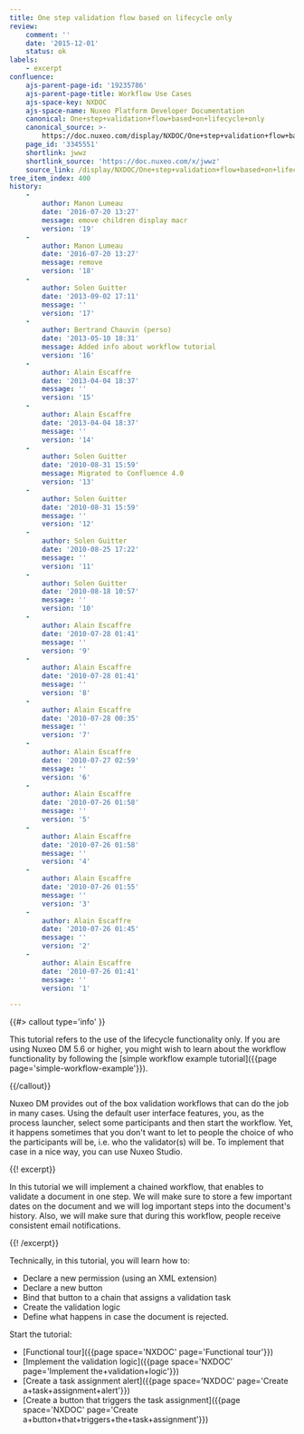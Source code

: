 ```yaml
---
title: One step validation flow based on lifecycle only
review:
    comment: ''
    date: '2015-12-01'
    status: ok
labels:
    - excerpt
confluence:
    ajs-parent-page-id: '19235786'
    ajs-parent-page-title: Workflow Use Cases
    ajs-space-key: NXDOC
    ajs-space-name: Nuxeo Platform Developer Documentation
    canonical: One+step+validation+flow+based+on+lifecycle+only
    canonical_source: >-
        https://doc.nuxeo.com/display/NXDOC/One+step+validation+flow+based+on+lifecycle+only
    page_id: '3345551'
    shortlink: jwwz
    shortlink_source: 'https://doc.nuxeo.com/x/jwwz'
    source_link: /display/NXDOC/One+step+validation+flow+based+on+lifecycle+only
tree_item_index: 400
history:
    -
        author: Manon Lumeau
        date: '2016-07-20 13:27'
        message: emove children display macr
        version: '19'
    -
        author: Manon Lumeau
        date: '2016-07-20 13:27'
        message: remove
        version: '18'
    -
        author: Solen Guitter
        date: '2013-09-02 17:11'
        message: ''
        version: '17'
    -
        author: Bertrand Chauvin (perso)
        date: '2013-05-10 18:31'
        message: Added info about workflow tutorial
        version: '16'
    -
        author: Alain Escaffre
        date: '2013-04-04 18:37'
        message: ''
        version: '15'
    -
        author: Alain Escaffre
        date: '2013-04-04 18:37'
        message: ''
        version: '14'
    -
        author: Solen Guitter
        date: '2010-08-31 15:59'
        message: Migrated to Confluence 4.0
        version: '13'
    -
        author: Solen Guitter
        date: '2010-08-31 15:59'
        message: ''
        version: '12'
    -
        author: Solen Guitter
        date: '2010-08-25 17:22'
        message: ''
        version: '11'
    -
        author: Solen Guitter
        date: '2010-08-18 10:57'
        message: ''
        version: '10'
    -
        author: Alain Escaffre
        date: '2010-07-28 01:41'
        message: ''
        version: '9'
    -
        author: Alain Escaffre
        date: '2010-07-28 01:41'
        message: ''
        version: '8'
    -
        author: Alain Escaffre
        date: '2010-07-28 00:35'
        message: ''
        version: '7'
    -
        author: Alain Escaffre
        date: '2010-07-27 02:59'
        message: ''
        version: '6'
    -
        author: Alain Escaffre
        date: '2010-07-26 01:58'
        message: ''
        version: '5'
    -
        author: Alain Escaffre
        date: '2010-07-26 01:58'
        message: ''
        version: '4'
    -
        author: Alain Escaffre
        date: '2010-07-26 01:55'
        message: ''
        version: '3'
    -
        author: Alain Escaffre
        date: '2010-07-26 01:45'
        message: ''
        version: '2'
    -
        author: Alain Escaffre
        date: '2010-07-26 01:41'
        message: ''
        version: '1'

---
```

{{#> callout type='info' }}

This tutorial refers to the use of the lifecycle functionality only. If you are using Nuxeo DM 5.6 or higher, you might wish to learn about the workflow functionality by following the [simple workflow example tutorial]({{page page='simple-workflow-example'}}).

{{/callout}}

Nuxeo DM provides out of the box validation workflows that can do the job in many cases. Using the default user interface features, you, as the process launcher, select some participants and then start the workflow. Yet, it happens sometimes that you don't want to let to people the choice of who the participants will be, i.e. who the validator(s) will be. To implement that case in a nice way, you can use Nuxeo Studio.

{{! excerpt}}

In this tutorial we will implement a chained workflow, that enables to validate a document in one step. We will make sure to store a few important dates on the document and we will log important steps into the document's history. Also, we will make sure that during this workflow, people receive consistent email notifications.

{{! /excerpt}}

Technically, in this tutorial, you will learn how to:

*   Declare a new permission (using an XML extension)
*   Declare a new button
*   Bind that button to a chain that assigns a validation task
*   Create the validation logic
*   Define what happens in case the document is rejected.

Start the tutorial:

*   [Functional tour]({{page space='NXDOC' page='Functional tour'}})
*   [Implement the validation logic]({{page space='NXDOC' page='Implement the+validation+logic'}})
*   [Create a task assignment alert]({{page space='NXDOC' page='Create a+task+assignment+alert'}})
*   [Create a button that triggers the task assignment]({{page space='NXDOC' page='Create a+button+that+triggers+the+task+assignment'}})
